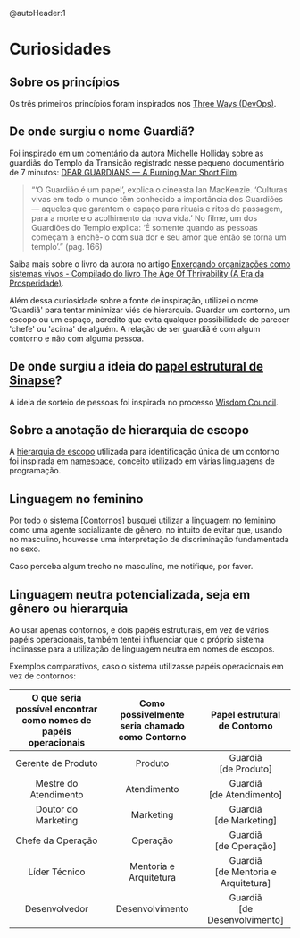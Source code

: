 @autoHeader:1


# Curiosidades

## Sobre os princípios
Os três primeiros princípios foram inspirados nos [Three Ways (DevOps)](https://itrevolution.com/the-three-ways-principles-underpinning-devops/).

## De onde surgiu o nome Guardiã?
Foi inspirado em um comentário da autora Michelle Holliday sobre as guardiãs do Templo da Transição registrado nesse pequeno documentário de 7 minutos: [DEAR GUARDIANS — A Burning Man Short Film](https://www.youtube.com/watch?v=1Rdqven5MZI).

> “‘O Guardião é um papel’, explica o cineasta Ian MacKenzie. ‘Culturas vivas em todo o mundo têm conhecido a importância dos Guardiões — aqueles que garantem o espaço para rituais e ritos de passagem, para a morte e o acolhimento da nova vida.’ No filme, um dos Guardiões do Templo explica: ‘É somente quando as pessoas começam a enchê-lo com sua dor e seu amor que então se torna um templo’.” (pag. 166)

Saiba mais sobre o livro da autora no artigo [Enxergando organizações como sistemas vivos - Compilado do livro The Age Of Thrivability (A Era da Prosperidade)](https://medium.com/tentaculus/organizacoes-como-sistemas-vivos-80d36e1011f3).

Além dessa curiosidade sobre a fonte de inspiração, utilizei o nome 'Guardiã' para tentar minimizar viés de hierarquia. Guardar um contorno, um escopo ou um espaço, acredito que evita qualquer possibilidade de parecer 'chefe' ou 'acima' de alguém. A relação de ser guardiã é com algum contorno e não com alguma pessoa.

## De onde surgiu a ideia do [papel estrutural de Sinapse](https://github.com/renatoac/contornos/wiki/Apps#papel-estrutural-de-sinapse)?
A ideia de sorteio de pessoas foi inspirada no processo [Wisdom Council](https://www.wisedemocracy.org/3-wisdom-council-process.html).

## Sobre a anotação de hierarquia de escopo
A [hierarquia de escopo](https://github.com/renatoac/contornos/wiki#41-nome-do-escopo) utilizada para identificação única de um contorno foi inspirada em [namespace](https://pt.wikipedia.org/wiki/Espa%C3%A7o_de_nomes), conceito utilizado em várias linguagens de programação.

## Linguagem no feminino
Por todo o sistema [Contornos] busquei utilizar a linguagem no feminino como uma agente socializante de gênero, no intuito de evitar que, usando no masculino, houvesse uma interpretação de discriminação fundamentada no sexo.

Caso perceba algum trecho no masculino, me notifique, por favor.

## Linguagem neutra potencializada, seja em gênero ou hierarquia
Ao usar apenas contornos, e dois papéis estruturais, em vez de vários papéis operacionais, também tentei influenciar que o próprio sistema inclinasse para a utilização de linguagem neutra em nomes de escopos.

Exemplos comparativos, caso o sistema utilizasse papéis operacionais em vez de contornos:

| O que seria possível encontrar como nomes de  papéis operacionais | Como possivelmente seria chamado como Contorno | Papel estrutural de Contorno
| :---: | :---: | :---: |
| Gerente de Produto     | Produto     | Guardiã<br />[de Produto] |
| Mestre do Atendimento     | Atendimento     | Guardiã<br />[de Atendimento] |
| Doutor do Marketing   | Marketing   | Guardiã<br />[de Marketing] | 
| Chefe da Operação     | Operação    | Guardiã<br />[de Operação] |
| Líder Técnico         | Mentoria e Arquitetura | Guardiã<br />[de Mentoria e Arquitetura] |
| Desenvolvedor         | Desenvolvimento | Guardiã<br />[de Desenvolvimento] |
